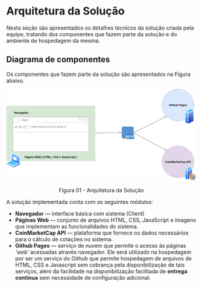 # Arquitetura da Solução
Nesta seção são apresentados os detalhes técnicos da solução criada pela equipe, tratando dos componentes que fazem parte da solução e do ambiente de hospedagem da mesma.
## Diagrama de componentes
Os componentes que fazem parte da solução são apresentados na Figura abaixo.

![Diagrama de Componentes](img/solution.png)
<div style="text-align: center;">Figura 01 - Arquitetura da Solução</div>

A solução implementada conta com os seguintes módulos:
- **Navegador** — interface básica com sistema (Client)  
- **Páginas Web** — conjunto de arquivos HTML, CSS, JavaScript e imagens que implementam as funcionalidades do sistema.
- **CoinMarketCap API** — plataforma que fornece os dados necessários para o cálculo de cotações no sistema.
- **Github Pages** — serviço de nuvem que permite o acesso às páginas _‘web’_ acessadas através navegador.
Ele será utilizado na hospedagem por ser um serviço do Github que permite hospedagem de arquivos de HTML, CSS e Javascript sem cobrança pela disponibilização de tais serviços, além da facilidade na disponibilização facilitada de **entrega contínua** sem necessidade de configuração adicional.
